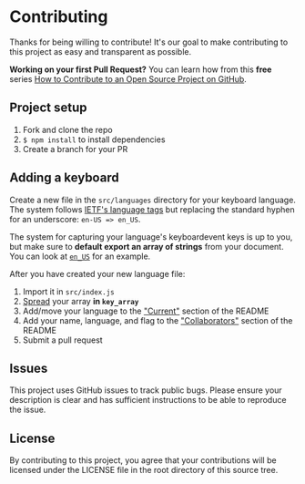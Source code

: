 # Contributing

Thanks for being willing to contribute! It's our goal to make contributing to this project as easy and transparent as possible.

**Working on your first Pull Request?** You can learn how from this **free** series
[How to Contribute to an Open Source Project on GitHub][egghead].

## Project setup

1. Fork and clone the repo
2. `$ npm install` to install dependencies
3. Create a branch for your PR

## Adding a keyboard

Create a new file in the `src/languages` directory for your keyboard language. The system follows [IETF's language tags](https://tools.ietf.org/html/rfc5646) but replacing the standard hyphen for an underscore: `en-US => en_US`.

The system for capturing your language's keyboardevent keys is up to you, but make sure to **default export an array of strings** from your document. You can look at [`en_US`](/src/languages/en_US.js) for an example.

After you have created your new language file:

1. Import it in `src/index.js`
2. [Spread](https://developer.mozilla.org/en-US/docs/Web/JavaScript/Reference/Operators/Spread_syntax#Spread_in_array_literals) your array **in `key_array`**
3. Add/move your language to the ["Current"](/README.md#current) section of the README
4. Add your name, language, and flag to the ["Collaborators"](/README.md#collaborators) section of the README
5. Submit a pull request

## Issues

This project uses GitHub issues to track public bugs. Please ensure your description is clear and has sufficient instructions to be able to reproduce the issue.

## License

By contributing to this project, you agree that your contributions will be licensed
under the LICENSE file in the root directory of this source tree.

[egghead]: https://egghead.io/series/how-to-contribute-to-an-open-source-project-on-github